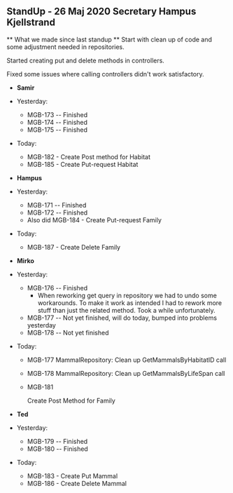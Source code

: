 ## StandUp - 26 Maj 2020 Secretary Hampus Kjellstrand
** What we made since last standup **
Start with clean up of code and some adjustment needed in repositories. 

Started creating put and delete methods in controllers.

Fixed some issues where calling controllers didn't work satisfactory.

* **Samir**
* Yesterday:
  * MGB-173 -- Finished
  * MGB-174 -- Finished
  * MGB-175 -- Finished
* Today:
  * MGB-182 - Create Post method for Habitat
  * MGB-185 - Create Put-request Habitat



* **Hampus**

* Yesterday:

  * MGB-171 -- Finished
  * MGB-172 -- Finished
  * Also did MGB-184 - Create Put-request Family

* Today:

  * MGB-187 - Create Delete Family

  

* **Mirko**

* Yesterday:

  * MGB-176 -- Finished
    * When reworking get query in repository we had to undo some workarounds. To make it work as intended I had to rework more stuff than just the related method. Took a while unfortunately.
  * MGB-177 -- Not yet finished, will do today, bumped into problems yesterday
  * MGB-178 -- Not yet finished

* Today:

  * MGB-177
    MammalRepository: Clean up GetMammalsByHabitatID call

  * MGB-178
    MammalRepository: Clean up GetMammalsByLifeSpan call

  * MGB-181 

    Create Post Method for Family



* **Ted**
* Yesterday:
  * MGB-179 -- Finished
  * MGB-180 -- Finished
* Today:
  * MGB-183 - Create Put Mammal
  * MGB-186 - Create Delete Mammal
